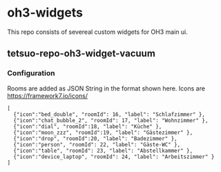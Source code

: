 # oh3-widgets

This repo consists of severeal custom widgets for OH3 main ui.

## tetsuo-repo-oh3-widget-vacuum

### Configuration
Rooms are added as JSON String in the format shown here. Icons are https://framework7.io/icons/
```
[
  {"icon":"bed_double", "roomId": 16, "label": "Schlafzimmer" },
  {"icon":"chat_bubble_2", "roomId": 17, "label": "Wohnzimmer" },
  {"icon":"dial", "roomId":18, "label": "Küche" },
  {"icon":"moon_zzz", "roomId":19, "label": "Gästezimmer" },
  {"icon":"drop", "roomId":20, "label": "Badezimmer" },
  {"icon":"person", "roomId": 22, "label": "Gäste-WC" },
  {"icon":"table", "roomId": 23, "label": "Abstellkammer" },
  {"icon":"device_laptop", "roomId": 24, "label": "Arbeitszimmer" }
]
```
